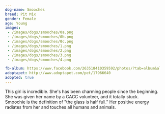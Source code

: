 ```yaml
---
dog-name: Smooches
breed: Pit Mix
gender: Female
age: Young
images:
 - /images/dogs/smooches/0a.png
 - /images/dogs/smooches/0b.png
 - /images/dogs/smooches/0c.png
 - /images/dogs/smooches/1.png
 - /images/dogs/smooches/2.png
 - /images/dogs/smooches/3.png
 - /images/dogs/smooches/4.png

fb-album: https://www.facebook.com/263518410359592/photos/?tab=album&album_id=1491634690881285
adoptapet: http://www.adoptapet.com/pet/17966640
adopted: true
---
```

This girl is incredible. She's has been charming people since the beginning. She was given her name by a CACC volunteer, and it totally stuck. Smoochie is the definition of "the glass is half full." Her positive energy radiates from her and touches all humans and animals.
